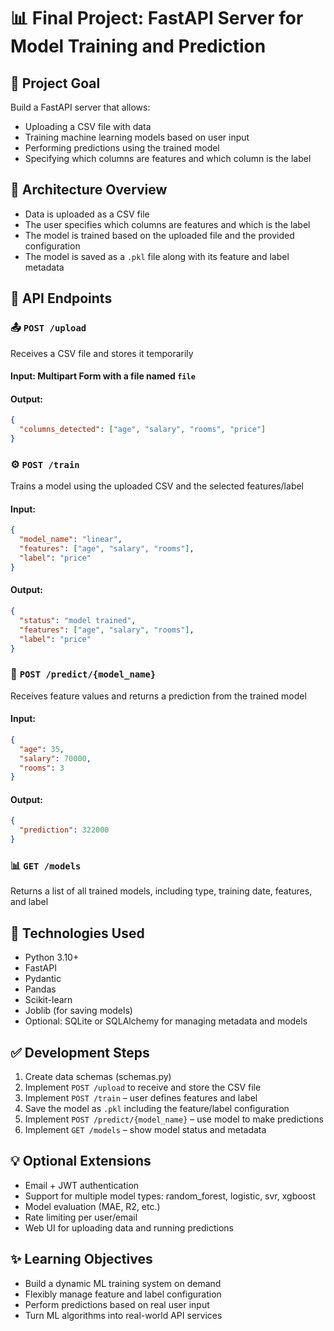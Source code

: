 # 📊 Final Project: FastAPI Server for Model Training and Prediction

## 🎯 Project Goal
Build a FastAPI server that allows:
- Uploading a CSV file with data
- Training machine learning models based on user input
- Performing predictions using the trained model
- Specifying which columns are features and which column is the label


## 🧱️ Architecture Overview
- Data is uploaded as a CSV file
- The user specifies which columns are features and which is the label
- The model is trained based on the uploaded file and the provided configuration
- The model is saved as a `.pkl` file along with its feature and label metadata


## 🔌 API Endpoints

### 📤 `POST /upload`
Receives a CSV file and stores it temporarily
#### Input: Multipart Form with a file named `file`
#### Output:
```json
{
  "columns_detected": ["age", "salary", "rooms", "price"]
}
```

### ⚙️ `POST /train`
Trains a model using the uploaded CSV and the selected features/label
#### Input:
```json
{
  "model_name": "linear",
  "features": ["age", "salary", "rooms"],
  "label": "price"
}
```
#### Output:
```json
{
  "status": "model trained",
  "features": ["age", "salary", "rooms"],
  "label": "price"
}
```

### 🎯 `POST /predict/{model_name}`
Receives feature values and returns a prediction from the trained model
#### Input:
```json
{
  "age": 35,
  "salary": 70000,
  "rooms": 3
}
```
#### Output:
```json
{
  "prediction": 322000
}
```

### 📊 `GET /models`
Returns a list of all trained models, including type, training date, features, and label


## 🧰 Technologies Used
- Python 3.10+
- FastAPI
- Pydantic
- Pandas
- Scikit-learn
- Joblib (for saving models)
- Optional: SQLite or SQLAlchemy for managing metadata and models


## ✅ Development Steps
1. Create data schemas (schemas.py)
2. Implement `POST /upload` to receive and store the CSV file
3. Implement `POST /train` – user defines features and label
4. Save the model as `.pkl` including the feature/label configuration
5. Implement `POST /predict/{model_name}` – use model to make predictions
6. Implement `GET /models` – show model status and metadata


## 💡 Optional Extensions
- Email + JWT authentication
- Support for multiple model types: random_forest, logistic, svr, xgboost
- Model evaluation (MAE, R2, etc.)
- Rate limiting per user/email
- Web UI for uploading data and running predictions


## ✨ Learning Objectives
- Build a dynamic ML training system on demand
- Flexibly manage feature and label configuration
- Perform predictions based on real user input
- Turn ML algorithms into real-world API services
